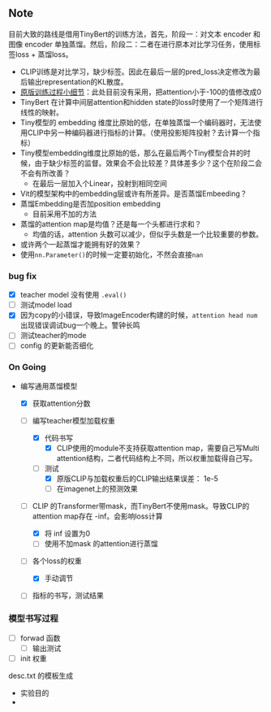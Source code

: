 ## Note

目前大致的路线是借用TinyBert的训练方法，首先，阶段一：对文本 encoder 和图像 encoder 单独蒸馏。然后，阶段二：二者在进行原本对比学习任务，使用标签loss + 蒸馏loss。

- CLIP训练是对比学习，缺少标签。因此在最后一层的pred_loss决定修改为最后输出representation的KL散度。
- [原版训练过程小细节](https://github.com/huawei-noah/Pretrained-Language-Model/blob/master/TinyBERT/general_distill.py#L425)：此处目前没有采用，把attention小于-100的值修改成0
- TinyBert 在计算中间层attention和hidden state的loss时使用了一个矩阵进行线性的映射。
- Tiny模型的 embedding 维度比原始的低，在单独蒸馏一个编码器时，无法使用CLIP中另一种编码器进行指标的计算。（使用投影矩阵投射？去计算一个指标）
- Tiny模型embedding维度比原始的低，那么在最后两个Tiny模型合并的时候，由于缺少标签的监督。效果会不会比较差？具体差多少？这个在阶段二会不会有所改善？
  - 在最后一层加入个Linear，投射到相同空间
- Vit的模型架构中的embedding层或许有所差异。是否蒸馏Embeeding？
- 蒸馏Embedding是否加position embedding
  - 目前采用不加的方法
- 蒸馏的attention map是均值？还是每一个头都进行求和？
  - 均值的话，attention 头数可以减少，但似乎头数是一个比较重要的参数。
- 或许两个一起蒸馏才能拥有好的效果？
- 使用`nn.Parameter()`的时候一定要初始化，不然会直接`nan`

### bug fix
- [x] teacher model 没有使用 `.eval()`
- [ ] 测试model load
- [x] 因为copy的小错误，导致ImageEncoder构建的时候，`attention head num` 出现错误调试bug一个晚上。警钟长鸣
- [ ] 测试teacher的mode
- [ ] config 的更新能否细化
### On Going
- 编写通用蒸馏模型
  - [x] 获取attention分数
  - [ ] 编写teacher模型加载权重
    - [x] 代码书写
      - [x] CLIP使用的module不支持获取attention map，需要自己写Multi attention结构，二者代码结构上不同，所以权重加载得自己写。
    - [ ] 测试
      - [x] 原版CLIP与加载权重后的CLIP输出结果误差： 1e-5
      - [ ] 在imagenet上的预测效果
  - [ ] CLIP 的Transformer带mask，而TinyBert不使用mask。导致CLIP的attention map存在 -inf。会影响loss计算
    - [x] 将 inf 设置为0
    - [ ] 使用不加mask 的attention进行蒸馏
  - [ ] 各个loss的权重
    - [x] 手动调节
  
  - [ ] 指标的书写，测试结果
  
  

### 模型书写过程

- [ ] forwad 函数  
  - [ ] 输出测试
- [ ] init 权重

desc.txt 的模板生成

- 实验目的
- 
